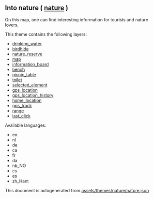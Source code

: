 [//]: # (WARNING: this file is automatically generated. Please find the sources at the bottom and edit those sources)

 Into nature ( [nature](https://mapcomplete.org/nature) ) 
----------------------------------------------------------



On this map, one can find interesting information for tourists and nature lovers.

This theme contains the following layers:



  - [drinking_water](../Layers/drinking_water.md)
  - [birdhide](../Layers/birdhide.md)
  - [nature_reserve](../Layers/nature_reserve.md)
  - [map](../Layers/map.md)
  - [information_board](../Layers/information_board.md)
  - [bench](../Layers/bench.md)
  - [picnic_table](../Layers/picnic_table.md)
  - [toilet](../Layers/toilet.md)
  - [selected_element](../Layers/selected_element.md)
  - [gps_location](../Layers/gps_location.md)
  - [gps_location_history](../Layers/gps_location_history.md)
  - [home_location](../Layers/home_location.md)
  - [gps_track](../Layers/gps_track.md)
  - [range](../Layers/range.md)
  - [last_click](../Layers/last_click.md)


Available languages:



  - en
  - nl
  - de
  - ca
  - fr
  - da
  - nb_NO
  - cs
  - es
  - zh_Hant
 

This document is autogenerated from [assets/themes/nature/nature.json](https://github.com/pietervdvn/MapComplete/blob/develop/assets/themes/nature/nature.json)
